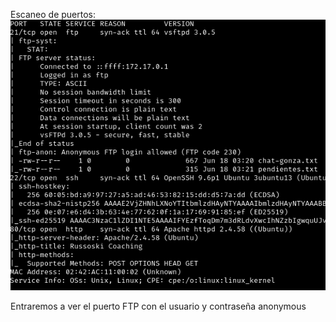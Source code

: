 Escaneo de puertos:
![](../../../Images/Pasted%20image%2020240708211025.png)

Entraremos a ver el puerto FTP con el usuario y contraseña anonymous

